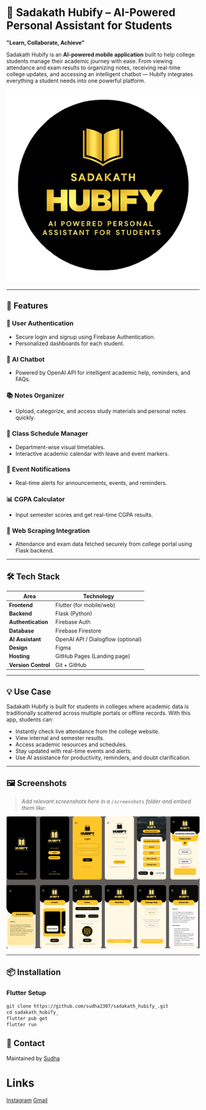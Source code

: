 # 📱 Sadakath Hubify – AI-Powered Personal Assistant for Students

**"Learn, Collaborate, Achieve"**

Sadakath Hubify is an **AI-powered mobile  application** built to help college students manage their academic journey with ease. From viewing attendance and exam results to organizing notes, receiving real-time college updates, and accessing an intelligent chatbot — Hubify integrates everything a student needs into one powerful platform.

![Hubify Banner](assets/images/launch_logo2.png) 

---

## 🚀 Features

### 🔐 User Authentication
- Secure login and signup using Firebase Authentication.
- Personalized dashboards for each student.

### 🤖 AI Chatbot
- Powered by OpenAI API for intelligent academic help, reminders, and FAQs.

### 📚 Notes Organizer
- Upload, categorize, and access study materials and personal notes quickly.

### 📅 Class Schedule Manager
- Department-wise visual timetables.
- Interactive academic calendar with leave and event markers.

### 🔔 Event Notifications
- Real-time alerts for announcements, events, and reminders.

### 📊 CGPA Calculator
- Input semester scores and get real-time CGPA results.

### 🧠 Web Scraping Integration
- Attendance and exam data fetched securely from college portal using Flask backend.

---

## 🛠️ Tech Stack

| Area               | Technology                          |
|--------------------|--------------------------------------|
| **Frontend**       | Flutter (for mobile/web)             |
| **Backend**        | Flask (Python)                       |
| **Authentication** | Firebase Auth                        |
| **Database**       | Firebase Firestore                   |
| **AI Assistant**   | OpenAI API / Dialogflow (optional)   |
| **Design**         | Figma                                |
| **Hosting**        | GitHub Pages (Landing page)          |
| **Version Control**| Git + GitHub                         |

---

## 💡 Use Case

Sadakath Hubify is built for students in colleges where academic data is traditionally scattered across multiple portals or offline records. With this app, students can:

- Instantly check live attendance from the college website.
- View internal and semester results.
- Access academic resources and schedules.
- Stay updated with real-time events and alerts.
- Use AI assistance for productivity, reminders, and doubt clarification.

---

## 🖼️ Screenshots

> _Add relevant screenshots here in a `/screenshots` folder and embed them like:_

![UI Design](assets/images/HUBIFY.jpg)


---
## 📦 Installation

### Flutter Setup

```
git clone https://github.com/sudha2307/sadakath_hubify_.git
cd sadakath_hubify_
flutter pub get
flutter run

```

## 📧 Contact

Maintained by [Sudha]([https://www.linkedin.com/in/sudha2307](https://www.linkedin.com/in/sudhakar-m23))
# Links
[Instagram](https://www.instagram.com/_sudha_.exe/#)
[Gmail](mailto:m.sudha23ss@gmail.com)


